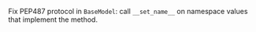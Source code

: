 Fix PEP487 protocol in `BaseModel`: call `__set_name__` on namespace values that implement the method.
